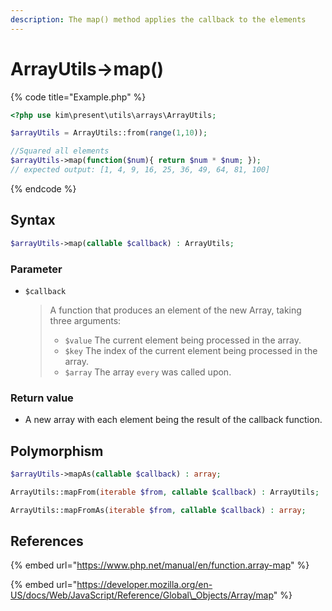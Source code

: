 ```yaml
---
description: The map() method applies the callback to the elements
---
```


# ArrayUtils-&gt;map\(\)

{% code title="Example.php" %}
```php
<?php use kim\present\utils\arrays\ArrayUtils;

$arrayUtils = ArrayUtils::from(range(1,10));

//Squared all elements
$arrayUtils->map(function($num){ return $num * $num; });
// expected output: [1, 4, 9, 16, 25, 36, 49, 64, 81, 100]
```
{% endcode %}

## Syntax

```php
$arrayUtils->map(callable $callback) : ArrayUtils;
```

### Parameter

* `$callback`

  > A function that produces an element of the new Array, taking three arguments:
  >
  > * `$value` The current element being processed in the array.
  > * `$key` The index of the current element being processed in the array.
  > * `$array`   The array `every` was called upon.

### 

### Return value

* A new array with each element being the result of the callback function.

## Polymorphism

```php
$arrayUtils->mapAs(callable $callback) : array;
```

```php
ArrayUtils::mapFrom(iterable $from, callable $callback) : ArrayUtils;
```

```php
ArrayUtils::mapFromAs(iterable $from, callable $callback) : array;
```

## References

{% embed url="https://www.php.net/manual/en/function.array-map" %}

{% embed url="https://developer.mozilla.org/en-US/docs/Web/JavaScript/Reference/Global\_Objects/Array/map" %}



